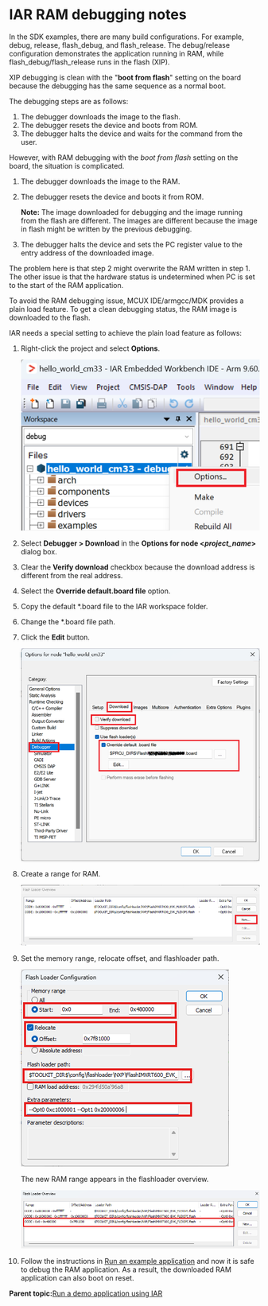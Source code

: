 # IAR RAM debugging notes

In the SDK examples, there are many build configurations. For example, debug, release, flash\_debug, and flash\_release. The debug/release configuration demonstrates the application running in RAM, while flash\_debug/flash\_release runs in the flash \(XIP\).

XIP debugging is clean with the "**boot from flash**" setting on the board because the debugging has the same sequence as a normal boot.

The debugging steps are as follows:

1.  The debugger downloads the image to the flash.
2.  The debugger resets the device and boots from ROM.
3.  The debugger halts the device and waits for the command from the user.

However, with RAM debugging with the *boot from flash* setting on the board, the situation is complicated.

1.  The debugger downloads the image to the RAM.
2.  The debugger resets the device and boots it from ROM.

    **Note:** The image downloaded for debugging and the image running from the flash are different. The images are different because the image in flash might be written by the previous debugging.

3.  The debugger halts the device and sets the PC register value to the entry address of the downloaded image.


The problem here is that step 2 might overwrite the RAM written in step 1. The other issue is that the hardware status is undetermined when PC is set to the start of the RAM application.

To avoid the RAM debugging issue, MCUX IDE/armgcc/MDK provides a plain load feature. To get a clean debugging status, the RAM image is downloaded to the flash.

IAR needs a special setting to achieve the plain load feature as follows:

1.  Right-click the project and select **Options**.

    ![](../images/iar_image1.png "Select project options")

2.  Select **Debugger \> Download** in the **Options for node <*project_name*>** dialog box.
3.  Clear the **Verify download** checkbox because the download address is different from the real address.
4.  Select the **Override default.board file** option.
5.  Copy the default \*.board file to the IAR workspace folder.
6.  Change the \*.board file path.
7.  Click the **Edit** button.

    ![](../images/iar_image2.png "Edit debugger options")

8.  Create a range for RAM.

    ![](../images/iar_image3.png "Flashloader overview")

9.  Set the memory range, relocate offset, and flashloader path.

    ![](../images/iar_image4.png "Configure flashloader")

    The new RAM range appears in the flashloader overview.

    ![](../images/iar_image5.png "New RAM range ")

10. Follow the instructions in [Run an example application](run_an_example_application.md) and now it is safe to debug the RAM application. As a result, the downloaded RAM application can also boot on reset.

**Parent topic:**[Run a demo application using IAR](../topics/run_a_demo_application_using_iar.md)

